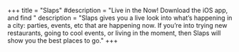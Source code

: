 +++
title = "Slaps"
#description = "Live in the Now! Download the iOS app, and find "
description = "Slaps gives you a live look into what’s happening in a city: parties, events, etc that are happening now. If you’re into trying new restaurants, going to cool events, or living in the moment, then Slaps will show you the best places to go."
+++
